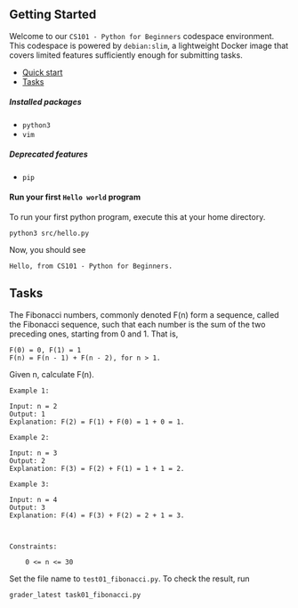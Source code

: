 


## Getting Started

Welcome to our `CS101 - Python for Beginners` codespace environment. This codespace is powered by `debian:slim`, a lightweight Docker image that covers limited features sufficiently enough for submitting tasks. 

- [Quick start](#installed-packages)
- [Tasks](#tasks)

##### Installed packages
- `python3`
- `vim`

##### Deprecated features
- `pip` 

#### Run your first `Hello world` program
To run your first python program, execute this at your home directory.
```
python3 src/hello.py
```
Now, you should see
```
Hello, from CS101 - Python for Beginners.
```

## Tasks
The Fibonacci numbers, commonly denoted F(n) form a sequence, called the Fibonacci sequence, such that each number is the sum of the two preceding ones, starting from 0 and 1. That is,

```
F(0) = 0, F(1) = 1
F(n) = F(n - 1) + F(n - 2), for n > 1.
```

Given n, calculate F(n).

 
```
Example 1:

Input: n = 2
Output: 1
Explanation: F(2) = F(1) + F(0) = 1 + 0 = 1.

Example 2:

Input: n = 3
Output: 2
Explanation: F(3) = F(2) + F(1) = 1 + 1 = 2.

Example 3:

Input: n = 4
Output: 3
Explanation: F(4) = F(3) + F(2) = 2 + 1 = 3.

 

Constraints:

    0 <= n <= 30

```
Set the file name to `test01_fibonacci.py`. 
To check the result, run 
```
grader_latest task01_fibonacci.py
```